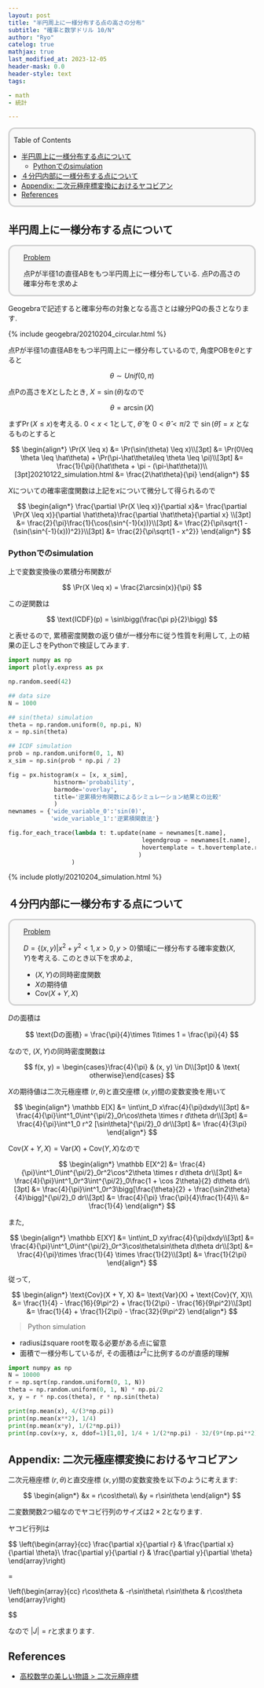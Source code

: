```yaml
---
layout: post
title: "半円周上に一様分布する点の高さの分布"
subtitle: "確率と数学ドリル 10/N"
author: "Ryo"
catelog: true
mathjax: true
last_modified_at: 2023-12-05
header-mask: 0.0
header-style: text
tags:

- math
- 統計

---
```


<div style='border-radius: 1em; border-style:solid; border-color:#D3D3D3; background-color:#F8F8F8'>

<p class="h4">&nbsp;&nbsp;Table of Contents</p>

<!-- START doctoc generated TOC please keep comment here to allow auto update -->
<!-- DON'T EDIT THIS SECTION, INSTEAD RE-RUN doctoc TO UPDATE -->

- [半円周上に一様分布する点について](#%E5%8D%8A%E5%86%86%E5%91%A8%E4%B8%8A%E3%81%AB%E4%B8%80%E6%A7%98%E5%88%86%E5%B8%83%E3%81%99%E3%82%8B%E7%82%B9%E3%81%AB%E3%81%A4%E3%81%84%E3%81%A6)
  - [Pythonでのsimulation](#python%E3%81%A7%E3%81%AEsimulation)
- [４分円内部に一様分布する点について](#%EF%BC%94%E5%88%86%E5%86%86%E5%86%85%E9%83%A8%E3%81%AB%E4%B8%80%E6%A7%98%E5%88%86%E5%B8%83%E3%81%99%E3%82%8B%E7%82%B9%E3%81%AB%E3%81%A4%E3%81%84%E3%81%A6)
- [Appendix: 二次元極座標変換におけるヤコビアン](#appendix-%E4%BA%8C%E6%AC%A1%E5%85%83%E6%A5%B5%E5%BA%A7%E6%A8%99%E5%A4%89%E6%8F%9B%E3%81%AB%E3%81%8A%E3%81%91%E3%82%8B%E3%83%A4%E3%82%B3%E3%83%93%E3%82%A2%E3%83%B3)
- [References](#references)

<!-- END doctoc generated TOC please keep comment here to allow auto update -->


</div>

## 半円周上に一様分布する点について

<div style='padding-left: 2em; padding-right: 2em; border-radius: 1em; border-style:solid; border-color:#D3D3D3; background-color:#F8F8F8'>
<p class="h4"><ins>Problem</ins></p>

点Pが半径1の直径ABをもつ半円周上に一様分布している. 点Pの高さの確率分布を求めよ

</div>

Geogebraで記述すると確率分布の対象となる高さとは線分PQの長さとなります.

{% include geogebra/20210204_circular.html %}

点Pが半径1の直径ABをもつ半円周上に一様分布しているので, 角度POBを$\theta$とすると

$$
\theta \sim Unif(0, \pi)
$$

点Pの高さを$X$としたとき, $X = \sin(\theta)$なので

$$
\theta = \arcsin(X)
$$

まず$\Pr(X \leq x)$を考える. $0<x<1$として, $\hat\theta$ を
$0<\hat\theta<\pi/2$ で $\sin(\hat\theta)=x$ となるものとすると

<div class="math display" style="overflow: auto">
$$
\begin{align*}
\Pr(X \leq x) &= \Pr(\sin(\theta) \leq x)\\[3pt]
              &= \Pr(0\leq \theta \leq \hat\theta) + \Pr(\pi-\hat\theta\leq \theta \leq \pi)\\[3pt]
              &= \frac{1}{\pi}(\hat\theta + \pi - (\pi-\hat\theta))\\[3pt]20210122_simulation.html
              &= \frac{2\hat\theta}{\pi}
\end{align*}
$$
</div>

$X$についての確率密度関数は上記を$x$について微分して得られるので

<div class="math display" style="overflow: auto">
$$
\begin{align*}
\frac{\partial \Pr(X \leq x)}{\partial x}&= \frac{\partial \Pr(X \leq x)}{\partial \hat\theta}\frac{\partial \hat\theta}{\partial x} \\[3pt]
&= \frac{2}{\pi}\frac{1}{\cos(\sin^{-1}(x))}\\[3pt]
&= \frac{2}{\pi\sqrt{1 - (\sin(\sin^{-1}(x)))^2}}\\[3pt]
&= \frac{2}{\pi\sqrt{1 - x^2}}
\end{align*}
$$
</div>

### Pythonでのsimulation

上で変数変換後の累積分布関数が

$$
\Pr(X \leq x) = \frac{2\arcsin(x)}{\pi}
$$

この逆関数は

$$
\text{ICDF}(p) = \sin\bigg(\frac{\pi p}{2}\bigg)
$$

と表せるので, 累積密度関数の返り値が一様分布に従う性質を利用して, 上の結果の正しさをPythonで検証してみます.

```python
import numpy as np
import plotly.express as px

np.random.seed(42)

## data size
N = 1000

## sin(theta) simulation
theta = np.random.uniform(0, np.pi, N)
x = np.sin(theta)

## ICDF simulation
prob = np.random.uniform(0, 1, N)
x_sim = np.sin(prob * np.pi / 2)

fig = px.histogram(x = [x, x_sim], 
             histnorm='probability', 
             barmode='overlay',
             title='逆累積分布関数によるシミュレーション結果との比較'
             )
newnames = {'wide_variable_0':'sin(θ)', 
            'wide_variable_1':'逆累積関数法'}

fig.for_each_trace(lambda t: t.update(name = newnames[t.name],
                                      legendgroup = newnames[t.name],
                                      hovertemplate = t.hovertemplate.replace(t.name, newnames[t.name])
                                     )
                  )
```

{% include plotly/20210204_simulation.html %}

## ４分円内部に一様分布する点について

<div style='padding-left: 2em; padding-right: 2em; border-radius: 1em; border-style:solid; border-color:#D3D3D3; background-color:#F8F8F8'>
<p class="h4"><ins>Problem</ins></p>

$D = \{(x, y)\vert x^2 + y^2 < 1, x>0, y >0\}$領域に一様分布する確率変数$(X, Y)$を考える.
このとき以下を求めよ, 

- $(X, Y)$の同時密度関数
- $X$の期待値
- $\text{Cov}(X + Y, X)$

</div>

$D$の面積は

$$
\text{Dの面積} = \frac{\pi}{4}\times 1\times 1 = \frac{\pi}{4}
$$

なので, $(X, Y)$の同時密度関数は

$$
f(x, y) = \begin{cases}\frac{4}{\pi} & (x, y) \in D\\[3pt]0 & \text{ otherwise}\end{cases}
$$

$X$の期待値は二次元極座標 $(r, \theta)$と直交座標 $(x, y)$間の変数変換を用いて

<div class="math display" style="overflow: auto">
$$
\begin{align*}
\mathbb E[X] &= \int\int_D x\frac{4}{\pi}dxdy\\[3pt]
             &= \frac{4}{\pi}\int^1_0\int^{\pi/2}_0r\cos\theta \times r d\theta dr\\[3pt]
             &= \frac{4}{\pi}\int^1_0 r^2 [\sin\theta]^{\pi/2}_0 dr\\[3pt]
             &= \frac{4}{3\pi}
\end{align*}
$$
</div>

$\text{Cov}(X + Y, X) = \text{Var}(X) + \text{Cov}(Y, X)$なので

<div class="math display" style="overflow: auto">
$$
\begin{align*}
\mathbb E[X^2] &= \frac{4}{\pi}\int^1_0\int^{\pi/2}_0r^2\cos^2\theta \times r d\theta dr\\[3pt]
               &= \frac{4}{\pi}\int^1_0r^3\int^{\pi/2}_0\frac{1 + \cos 2\theta}{2} d\theta dr\\[3pt]
               &= \frac{4}{\pi}\int^1_0r^3\bigg[\frac{\theta}{2} + \frac{\sin2\theta}{4}\bigg]^{\pi/2}_0 dr\\[3pt]
               &= \frac{4}{\pi} \frac{\pi}{4}\frac{1}{4}\\
               &= \frac{1}{4}
\end{align*}
$$
</div>

また, 

<div class="math display" style="overflow: auto">
$$
\begin{align*}
\mathbb E[XY] &= \int\int_D xy\frac{4}{\pi}dxdy\\[3pt]
              &= \frac{4}{\pi}\int^1_0\int^{\pi/2}_0r^3\cos\theta\sin\theta d\theta dr\\[3pt]
              &= \frac{4}{\pi}\times \frac{1}{4} \times \frac{1}{2}\\[3pt]
              &= \frac{1}{2\pi}
\end{align*}
$$
</div>

従って,

$$
\begin{align*}
\text{Cov}(X + Y, X) &= \text{Var}(X) + \text{Cov}(Y, X)\\
                     &= \frac{1}{4} - \frac{16}{9\pi^2} + \frac{1}{2\pi} - \frac{16}{9\pi^2}\\[3pt]
                     &= \frac{1}{4} + \frac{1}{2\pi} - \frac{32}{9\pi^2}
\end{align*}
$$

> Python simulation

- radiusはsquare rootを取る必要がある点に留意
- 面積で一様分布しているが, その面積は$r^2$に比例するのが直感的理解

```python
import numpy as np
N = 10000
r = np.sqrt(np.random.uniform(0, 1, N))
theta = np.random.uniform(0, 1, N) * np.pi/2
x, y = r * np.cos(theta), r * np.sin(theta)

print(np.mean(x), 4/(3*np.pi))
print(np.mean(x**2), 1/4)
print(np.mean(x*y), 1/(2*np.pi))
print(np.cov(x+y, x, ddof=1)[1,0], 1/4 + 1/(2*np.pi) - 32/(9*(np.pi**2)))
```


## Appendix: 二次元極座標変換におけるヤコビアン

二次元極座標 $(r, \theta)$と直交座標 $(x, y)$間の変数変換を以下のように考えます:

$$
\begin{align*}
&x = r\cos\theta\\
&y = r\sin\theta
\end{align*}
$$

二変数関数2つ組なのでヤコビ行列のサイズは$2\times 2$となります.

ヤコビ行列は

$$
\left(\begin{array}{cc}
\frac{\partial x}{\partial r} & \frac{\partial x}{\partial \theta}\\
\frac{\partial y}{\partial r} & \frac{\partial y}{\partial \theta}
\end{array}\right)

=

\left(\begin{array}{cc}
r\cos\theta & -r\sin\theta\\
r\sin\theta & r\cos\theta
\end{array}\right)

$$

なので $\vert J \vert = r$と求まります.


References
------------
- [高校数学の美しい物語 > 二次元極座標](https://manabitimes.jp/math/1209)